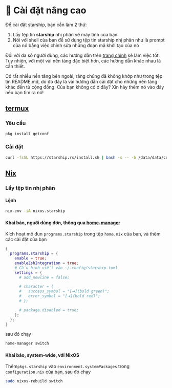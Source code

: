 # 🚀 Cài đặt nâng cao

Để cài đặt starship, bạn cần làm 2 thứ:

1. Lấy tệp tin **starship** nhị phân về máy tính của bạn
1. Nói với shell của bạn để sử dụng tệp tin starship nhị phân như là prompt của nó bằng việc chỉnh sửa những đoạn mã khởi tạo của nó

Đối với đa số người dùng, các hướng dẫn trên [trang chính](/guide/#🚀-installation) sẽ làm việc tốt. Tuy nhiên, với một vài nền tảng đặc biệt hơn, các hướng dẫn khác nhau là cần thiết.

Có rất nhiều nền tảng bên ngoài, rằng chúng đã không khớp như trong tệp tin README.md, do đó đây là vài hướng dẫn cài đặt cho những nền tảng khác đến từ cộng đồng. Của bạn không có ở đây? Xin hãy thêm nó vào đây nếu bạn tìm ra nó!
## [termux](https://termux.com)
### Yêu cầu
```sh
pkg install getconf
```

### Cài đặt
```sh
curl -fsSL https://starship.rs/install.sh | bash -s -- -b /data/data/com.termux/files/usr/bin
```

## [Nix](https://nixos.wiki/wiki/Nix)

### Lấy tệp tin nhị phân

#### Lệnh

```sh
nix-env -iA nixos.starship
```

#### Khai báo, người dùng đơn, thông qua [home-manager](home-manager)

Kích hoạt mô đun `programs.starship` trong tệp `home.nix` của bạn, và thêm các cài đặt của bạn

```nix
{
  programs.starship = {
    enable = true;
    enableZshIntegration = true;
    # Cấu hình viết vào ~/.config/starship.toml
    settings = {
      # add_newline = false;

      # character = {
      #   success_symbol = "[➜](bold green)";
      #   error_symbol = "[➜](bold red)";
      # };

      # package.disabled = true;
    };
  };
}
```

sau đó chạy

```sh
home-manager switch
```

#### Khai báo, system-wide, với NixOS

Thêm`pkgs.starship` vào `environment.systemPackages` trong `configuration.nix` của bạn, sau đó chạy

```sh
sudo nixos-rebuild switch
```
